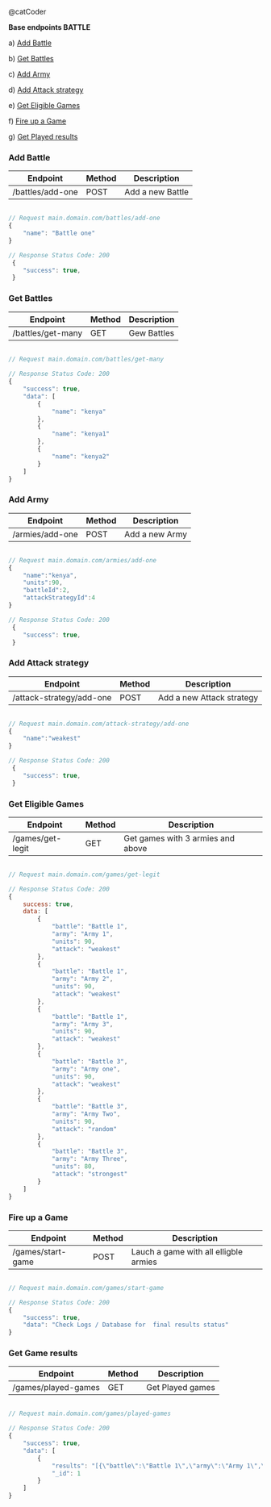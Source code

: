 @catCoder
 
**Base endpoints BATTLE**

 
  a) [Add Battle](#Add-Battle)
  
  b) [Get Battles](#Get-Battles)

  c) [Add Army](#Add-Army)

  d) [Add Attack strategy](#Add-Attack-strategy)

  e) [Get Eligible Games](#Get-Eligible-Games)

  f) [Fire up a Game](#Fire-up-a-Game)
  
  g) [Get Played results](#Get-Played-results)


### Add Battle

| Endpoint                | Method | Description             |
| ----------------------- | ------ | ----------------------- |
| /battles/add-one | POST   | Add a new Battle |

```javascript

// Request main.domain.com/battles/add-one
{
    "name": "Battle one"
}

// Response Status Code: 200
 {
    "success": true,
 }

```

### Get Battles

| Endpoint                | Method | Description             |
| ----------------------- | ------ | ----------------------- |
| /battles/get-many | GET   | Gew Battles |

```javascript

// Request main.domain.com/battles/get-many
 
// Response Status Code: 200
{
    "success": true,
    "data": [
        {
            "name": "kenya"
        },
        {
            "name": "kenya1"
        },
        {
            "name": "kenya2"
        }
    ]
}

```


### Add Army

| Endpoint                | Method | Description             |
| ----------------------- | ------ | ----------------------- |
| /armies/add-one | POST   | Add a new Army |

```javascript

// Request main.domain.com/armies/add-one
{
    "name":"kenya",
    "units":90,
    "battleId":2,
    "attackStrategyId":4
}

// Response Status Code: 200
 {
    "success": true,
 }

```

### Add Attack strategy

| Endpoint                | Method | Description             |
| ----------------------- | ------ | ----------------------- |
| /attack-strategy/add-one | POST   | Add a new Attack strategy |

```javascript

// Request main.domain.com/attack-strategy/add-one
{
    "name":"weakest"
}

// Response Status Code: 200
 {
    "success": true,
 }

```

### Get Eligible Games

| Endpoint                | Method | Description             |
| ----------------------- | ------ | ----------------------- |
| /games/get-legit | GET   | Get games with 3 armies and above |

```javascript

// Request main.domain.com/games/get-legit

// Response Status Code: 200
{
    success: true,
    data: [
        {
            "battle": "Battle 1",
            "army": "Army 1",
            "units": 90,
            "attack": "weakest"
        },
        {
            "battle": "Battle 1",
            "army": "Army 2",
            "units": 90,
            "attack": "weakest"
        },
        {
            "battle": "Battle 1",
            "army": "Army 3",
            "units": 90,
            "attack": "weakest"
        },
        {
            "battle": "Battle 3",
            "army": "Army one",
            "units": 90,
            "attack": "weakest"
        },
        {
            "battle": "Battle 3",
            "army": "Army Two",
            "units": 90,
            "attack": "random"
        },
        {
            "battle": "Battle 3",
            "army": "Army Three",
            "units": 80,
            "attack": "strongest"
        }
    ]
}

```

### Fire up a Game

| Endpoint                | Method | Description             |
| ----------------------- | ------ | ----------------------- |
| /games/start-game | POST   | Lauch a game with all elligble armies |

```javascript

// Request main.domain.com/games/start-game

// Response Status Code: 200
{
    "success": true,
    "data": "Check Logs / Database for  final results status"
}
```

### Get Game results

| Endpoint                | Method | Description             |
| ----------------------- | ------ | ----------------------- |
| /games/played-games | GET   | Get Played games |

```javascript

// Request main.domain.com/games/played-games

// Response Status Code: 200
{
    "success": true,
    "data": [
        {
            "results": "[{\"battle\":\"Battle 1\",\"army\":\"Army 1\",\"_id\":1,\"battleid\":\"1\",\"units\":90,\"attack\":\"weakest\"},{\"battle\":\"Battle 1\",\"army\":\"Army 2\",\"_id\":3,\"battleid\":\"1\",\"units\":5.625,\"attack\":\"weakest\"},{\"battle\":\"Battle 1\",\"army\":\"Army 3\",\"_id\":4,\"battleid\":\"1\",\"units\":0,\"attack\":\"weakest\"},{\"battle\":\"Battle 1\",\"army\":\"wewe1\",\"_id\":12,\"battleid\":\"1\",\"units\":0,\"attack\":\"random\"},{\"battle\":\"Battle 3\",\"army\":\"Army one\",\"_id\":6,\"battleid\":\"4\",\"units\":11.25,\"attack\":\"weakest\"},{\"battle\":\"Battle 3\",\"army\":\"Army Two\",\"_id\":8,\"battleid\":\"4\",\"units\":1.40625,\"attack\":\"random\"},{\"battle\":\"Battle 3\",\"army\":\"Army Three\",\"_id\":9,\"battleid\":\"4\",\"units\":0,\"attack\":\"strongest\"},{\"battle\":\"Battle 3\",\"army\":\"wewe5\",\"_id\":20,\"battleid\":\"4\",\"units\":5.625,\"attack\":\"strongest\"}]",
            "_id": 1
        }
    ]
}
```